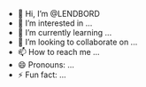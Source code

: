 - 👋 Hi, I’m @LENDBORD
- 👀 I’m interested in ...
- 🌱 I’m currently learning ...
- 💞️ I’m looking to collaborate on ...
- 📫 How to reach me ...
- 😄 Pronouns: ...
- ⚡ Fun fact: ...

<!---
LENDBORD/LENDBORD is a ✨ special ✨ repository because its `README.md` (this file) appears on your GitHub profile.
You can click the Preview link to take a look at your changes.
--->
